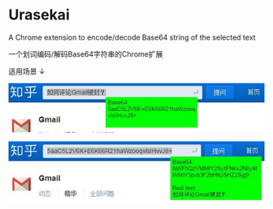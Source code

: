 Urasekai
=============

A Chrome extension to encode/decode Base64 string of the selected text

一个划词编码/解码Base64字符串的Chrome扩展


适用场景 ↓

![encode image](encode.jpg)

![decode image](decode.jpg)